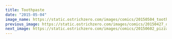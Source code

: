 ```yaml
---
title: Toothpaste
date: "2015-05-04"
image_name: https://static.ostrichzero.com/images/comics/20150504_toothpaste.png
previous_image: https://static.ostrichzero.com/images/comics/20150427_doublesink.png
next_image: https://static.ostrichzero.com/images/comics/20150602_pizza.png
---
```

